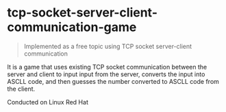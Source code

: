 # tcp-socket-server-client-communication-game
> Implemented as a free topic using TCP socket server-client communication

It is a game that uses existing TCP socket communication between the server and client to input input from the server, converts the input into ASCLL code, and then guesses the number converted to ASCLL code from the client.

Conducted on Linux Red Hat
